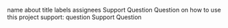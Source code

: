 name	about	title	labels	assignees
Support Question
Question on how to use this project
support:
question
Support Question
